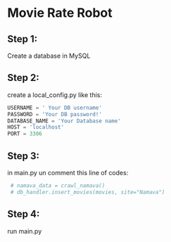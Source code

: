 # Movie Rate Robot

## Step 1:
Create a database in MySQL

## Step 2:

create a local_config.py like this:

```python
USERNAME = ' Your DB username'
PASSWORD = 'Your DB password!'
DATABASE_NAME = 'Your Database name'
HOST = 'localhost'
PORT = 3306
```

## Step 3:
in main.py un comment this line of codes:
```python
 # namava_data = crawl_namava()
 # db_handler.insert_movies(movies, site="Namava")
```

## Step 4:
run main.py